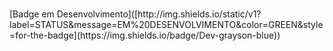 <h1 align="center"> </h1>
[Badge em Desenvolvimento]([http://img.shields.io/static/v1?label=STATUS&message=EM%20DESENVOLVIMENTO&color=GREEN&style=for-the-badge](https://img.shields.io/badge/Dev-grayson-blue))
<!--
**graysoncorrea/graysoncorrea** is a ✨ _special_ ✨ repository because its `README.md` (this file) appears on your GitHub profile.

Here are some ideas to get you started:

- 🔭 I’m currently working on ...
- 🌱 I’m currently learning ...
- 👯 I’m looking to collaborate on ...
- 🤔 I’m looking for help with ...
- 💬 Ask me about ...
- 📫 How to reach me: ...
- 😄 Pronouns: ...
- ⚡ Fun fact: ...
-->
